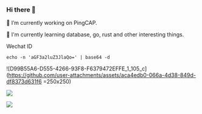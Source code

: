 ### Hi there 👋

🔭 I’m currently working on PingCAP.

🌱 I'm currently learning database, go, rust and other interesting things.

Wechat ID

```
echo -n 'aGF3a2luZ3JlaQo=' | base64 -d
```

![D99B55A6-D555-4266-93F8-F6379472EFFE_1_105_c](https://github.com/user-attachments/assets/aca4edb0-066a-4d38-849d-df8373d631f6 =250x250)


![](https://github-profile-summary-cards.vercel.app/api/cards/profile-details?username=hawkingrei&theme=monokai)

<img src="https://github-profile-trophy.vercel.app/?username=hawkingrei&column=4&row=2&margin-w=20&margin-h=10" />


[tidb-commits]: https://img.shields.io/badge/800+commits-black?logoColor=balck&logo=go&label=TiDB&style=social

